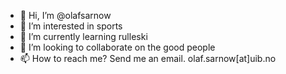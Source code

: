 - 👋 Hi, I’m @olafsarnow
- 👀 I’m interested in sports
- 🌱 I’m currently learning rulleski
- 💞️ I’m looking to collaborate on the good people
- 📫 How to reach me? Send me an email. olaf.sarnow[at]uib.no

